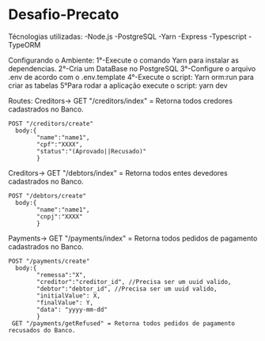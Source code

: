 # Desafio-Precato

Técnologias utilizadas:
-Node.js
-PostgreSQL
-Yarn
-Express
-Typescript
-TypeORM


Configurando o Ambiente:
1°-Execute o comando Yarn para instalar as dependencias.
2°-Cria um DataBase no PostgreSQL
3°-Configure o arquivo .env de acordo com o .env.template
4°-Execute o script: Yarn orm:run para criar as tabelas
5°Para rodar a aplicação execute o script: yarn dev


Routes:
  Creditors->
    GET "/creditors/index" = Retorna todos credores cadastrados no Banco.
    
    POST "/creditors/create" 
      body:{
            "name":"name1",
            "cpf":"XXXX",
            "status":"(Aprovado||Recusado)"
            }
            
            
  Creditors->
    GET "/debtors/index" = Retorna todos entes devedores cadastrados no Banco.
    
    POST "/debtors/create" 
      body:{
            "name":"name1",
            "cnpj":"XXXX"
            }
            
      
Payments->
    GET "/payments/index" = Retorna todos pedidos de pagamento cadastrados no Banco.
    
    POST "/payments/create" 
      body:{
            "remessa":"X",
            "creditor":"creditor_id", //Precisa ser um uuid valido,
            "debtor":"debtor_id", //Precisa ser um uuid valido,
            "initialValue": X,
            "finalValue": Y,
            "data": "yyyy-mm-dd"
            }  
     GET "/payments/getRefused" = Retorna todos pedidos de pagamento recusados do Banco.

